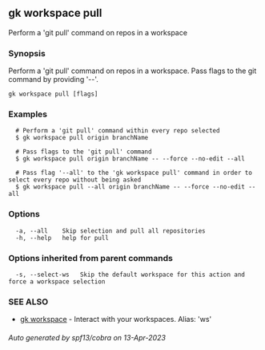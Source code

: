 ## gk workspace pull

Perform a 'git pull' command on repos in a workspace

### Synopsis

Perform a 'git pull' command on repos in a workspace. Pass flags to the git command by providing '--'.

```
gk workspace pull [flags]
```

### Examples

```
  # Perform a 'git pull' command within every repo selected
  $ gk workspace pull origin branchName

  # Pass flags to the 'git pull' command
  $ gk workspace pull origin branchName -- --force --no-edit --all

  # Pass flag '--all' to the 'gk workspace pull' command in order to select every repo without being asked
  $ gk workspace pull --all origin branchName -- --force --no-edit --all
```

### Options

```
  -a, --all    Skip selection and pull all repositories
  -h, --help   help for pull
```

### Options inherited from parent commands

```
  -s, --select-ws   Skip the default workspace for this action and force a workspace selection
```

### SEE ALSO

* [gk workspace](gk_workspace.md)	 - Interact with your workspaces. Alias: 'ws'

###### Auto generated by spf13/cobra on 13-Apr-2023
